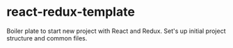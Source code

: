 # react-redux-template
Boiler plate to start new project with React and Redux. Set's up initial project structure and common files. 

